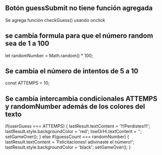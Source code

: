 ## Botón guessSubmit no tiene función agregada
Se agrega función checkGuess() usando onclick

## se cambia formula para que el número random sea de 1 a 100
let randomNumber = Math.random() * 100;

## Se cambia el número de intentos de 5 a 10
  const ATTEMPS = 10;

## Se cambia intercambia condicionales ATTEMPS y randomNumber además de los colores del texto
if(userGuess === ATTEMPS) {
  lastResult.textContent = '!!!Perdistes!!!';
  lastResult.style.backgroundColor = 'red';
  lowOrHi.textContent = '';
  setGameOver();
} else if(guessCount === randomNumber) {
  lastResult.textContent = 'Felicitaciones! adivinaste el número!';
  lastResult.style.backgroundColor = 'black';
  setGameOver();
}
